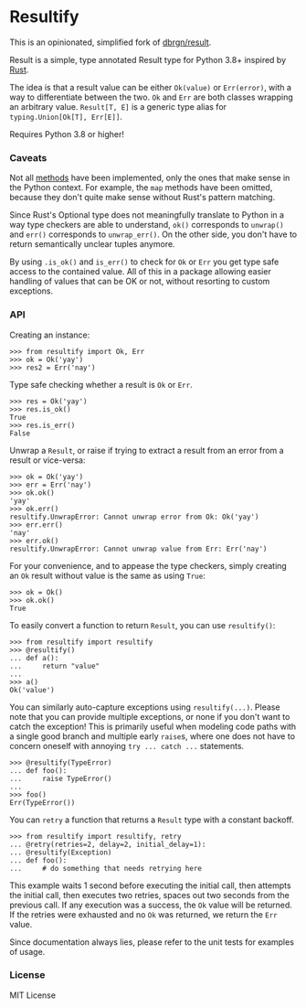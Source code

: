 # Resultify

This is an opinionated, simplified fork of [dbrgn/result](https://github.com/dbrgn/result).

Result is a simple, type annotated Result type for Python 3.8+ inspired by [Rust](https://doc.rust-lang.org/std/result/).

The idea is that a result value can be either `Ok(value)` or `Err(error)`, with a way to differentiate between the two. `Ok` and `Err` are both classes wrapping an arbitrary value. `Result[T, E]` is a generic type alias for `typing.Union[Ok[T], Err[E]]`.

Requires Python 3.8 or higher!


### Caveats

Not all [methods](https://doc.rust-lang.org/std/result/enum.Result.html) have been implemented, only the ones that make sense in the Python context. For example, the `map` methods have been omitted, because they don't quite make sense without Rust's pattern matching.

Since Rust's Optional type does not meaningfully translate to Python in a way type checkers are able to understand, `ok()` corresponds to `unwrap()` and `err()` corresponds to `unwrap_err()`. On the other side, you don't have to return semantically unclear tuples anymore.

By using `.is_ok()` and `is_err()` to check for `Ok` or `Err` you get type safe access to the contained value. All of this in a package allowing easier handling of values that can be OK or not, without resorting to custom exceptions.


### API

Creating an instance:

```
>>> from resultify import Ok, Err
>>> ok = Ok('yay')
>>> res2 = Err('nay')
```

Type safe checking whether a result is `Ok` or `Err`.

```
>>> res = Ok('yay')
>>> res.is_ok()
True
>>> res.is_err()
False
```

Unwrap a `Result`, or raise if trying to extract a result from an error from a result or vice-versa:

```
>>> ok = Ok('yay')
>>> err = Err('nay')
>>> ok.ok()
'yay'
>>> ok.err()
resultify.UnwrapError: Cannot unwrap error from Ok: Ok('yay')
>>> err.err()
'nay'
>>> err.ok()
resultify.UnwrapError: Cannot unwrap value from Err: Err('nay')
```

For your convenience, and to appease the type checkers, simply creating an `Ok` result without value is the same as using `True`:

```
>>> ok = Ok()
>>> ok.ok()
True
```

To easily convert a function to return `Result`, you can use `resultify()`:

```
>>> from resultify import resultify
>>> @resultify()
... def a():
...     return "value"
...
>>> a()
Ok('value')
```

You can similarly auto-capture exceptions using `resultify(...)`. Please note that you can provide multiple exceptions, or none if you don't want to catch the exception! This is primarily useful when modeling code paths with a single good branch and multiple early `raise`s, where one does not have to concern oneself with annoying `try ... catch ...` statements.

```
>>> @resultify(TypeError)
... def foo():
...     raise TypeError()
...
>>> foo()
Err(TypeError())
```


You can `retry` a function that returns a `Result` type with a constant backoff.

```
>>> from resultify import resultify, retry
... @retry(retries=2, delay=2, initial_delay=1):
... @resultify(Exception)
... def foo():
...     # do something that needs retrying here
```

This example waits 1 second before executing the initial call, then attempts the initial call, then executes two retries, spaces out two seconds from the previous call. If any execution was a success, the `Ok` value will be returned. If the retries were exhausted and no `Ok` was returned, we return the `Err` value.

Since documentation always lies, please refer to the unit tests for examples of usage.


### License

MIT License

